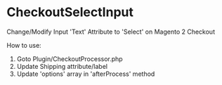 # CheckoutSelectInput
Change/Modify Input 'Text' Attribute to 'Select' on Magento 2 Checkout

How to use:
1. Goto Plugin/CheckoutProcessor.php
2. Update Shipping attribute/label
3. Update 'options' array in 'afterProcess' method
